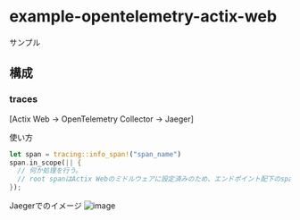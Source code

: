 # example-opentelemetry-actix-web

サンプル

## 構成

### traces
[Actix Web -> OpenTelemetry Collector -> Jaeger]

使い方
```rs
let span = tracing::info_span!("span_name")
span.in_scope(|| {
  // 何か処理を行う。
  // root spanはActix Webのミドルウェアに設定済みのため、エンドポイント配下のspanとして扱える。
});
```
Jaegerでのイメージ
![image](https://github.com/otegal/example-opentelemetry-actix-web/assets/28496166/ec8ee0aa-fe8e-451a-a703-66690c776596)
